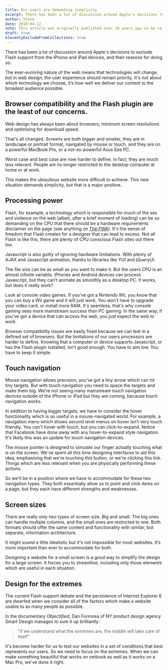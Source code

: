 ```yaml
---
title: Our users are demanding simplicity
excerpt: There has been a lot of discussion around Apple's decisions to exclude Flash support from the iPhone and iPad devices, and their reasons for doing so.
author: Steve
date: 2010-04-12
note: This article was originally published over 10 years ago on my <a href="https://web.archive.org/web/20100417072224/http://blog.fwdmovement.com.au/?p=37">archived website</a>.
draft: true
eleventyExcludeFromCollections: true
---
```

There has been a lot of discussion around Apple's decisions to exclude Flash support from the iPhone and iPad devices, and their reasons for doing so.

The ever-evolving nature of the web means that technologies will change, but in web design, the user experience should remain priority. It's not about which technology we choose, it’s how well we deliver our content to the broadest audience possible.

## Browser compatibility and the Flash plugin are the least of our concerns.

Web design has always been about browsers, minimum screen resolutions and optimising for download speed.

That's all changed. Screens are both bigger and smaller, they are in landscape or portrait format, navigated by mouse or touch, and they are on a powerful MacBook Pro, or a not-so-powerful Asus Eee PC.

Worst case and best case are now harder to define. In fact, they are much less relevant. People are no longer restricted to the desktop computer at home or at work.

This makes the ubiquitous website more difficult to achieve. This new situation demands simplicity, but that is a major positive.

## Processing power

Flash, for example, a technology which is responsible for much of the sex and violence on the web (albeit, after a brief moment of loading) can be so demanding on the CPU that there should be a hardware requirements disclaimer on the page (see anything on [The FWA](https://www.thefwa.com/)). It's the sense of freedom that Flash creates for a designer that can lead to excess. Not all Flash is like this, there are plenty of CPU conscious Flash sites out there too.

Javascript is also guilty of ignoring hardware limitations. With plenty of AJAX and Javascript animation, thanks to libraries like YUI and jQueryUI.

The file size can be as small as you want to make it. But the users CPU is an almost infinite variable. iPhones and Android devices can process Javascript, but they can’t animate as smoothly as a desktop PC. It works, but does it really work?

Look at console video games. If you've got a Nintendo Wii, you know that you can buy a Wii game and it will just work. You won't have to upgrade your video card, or install more RAM. It's seamless, that's why console gaming sees more mainstream success than PC gaming. In the same way, if you've got a device that can access the web, you just expect the web to work.

Browser compatibility issues are easily fixed because we can test in a defined set of browsers. But the limitations of our users processors are harder to define. Knowing that a computer or device supports Javascript, or has the Flash plugin installed, isn’t good enough. You have to aim low. You have to keep it simple.

## Touch navigation

Mouse navigation allows precision, you've got a tiny arrow which can hit tiny targets. But with touch navigation you need to space the targets and make them big. We're not seeing many mainstream touch navigation devices outside of the iPhone or iPad but they are coming, because touch navigation works.

In addition to having bigger targets, we have to consider the hover functionality which is so useful in a mouse-navigated world. For example, a navigation menu which shows second level menus on hover isn’t very touch friendly. You can't hover with touch, but you can click-to-expand. Notice that Facebook have done away with any hover-to-expand style navigation. It's likely this was an update for touch navigation devices.

The mouse pointer is designed to simulate our finger actually touching what is on the screen. We've spent all this time designing interfaces to aid this idea, emphasising that we're touching this button, or we're clicking this link. Things which are less relevant when you are physically performing these actions.

So we'll be in a position where we have to accommodate for these two navigation types. They both essentially allow us to point and click items on a page, but they each have different strengths and weaknesses.

## Screen sizes

There are really only two types of screen size. Big and small. The big ones can handle multiple columns, and the small ones are restricted to one. Both formats should offer the same content and functionality with similar, but separate, information architecture.

It might sound a little idealistic but it's not impossible for most websites. It’s more important than ever to accommodate for both.

Designing a website for a small screen is a good way to simplify the design for a large screen. It forces you to streamline, including only those elements which are useful in each situation.

## Design for the extremes

The current Flash support debate and the persistence of Internet Explorer 6 are dwarfed when we consider all of the factors which make a website usable to as many people as possible.

In the documentary _Objectified_,  Dan Formosa of NY product design agency Smart Design manages to sum it up brilliantly:

> "if we understand what the extremes are, the middle will take care of itself"

It's become harder for us to test our websites in a set of conditions that best represents our users. So we need to focus on the extremes. When we can make something beautiful that works on netbook as well as it works on a Mac Pro, we've done it right.
